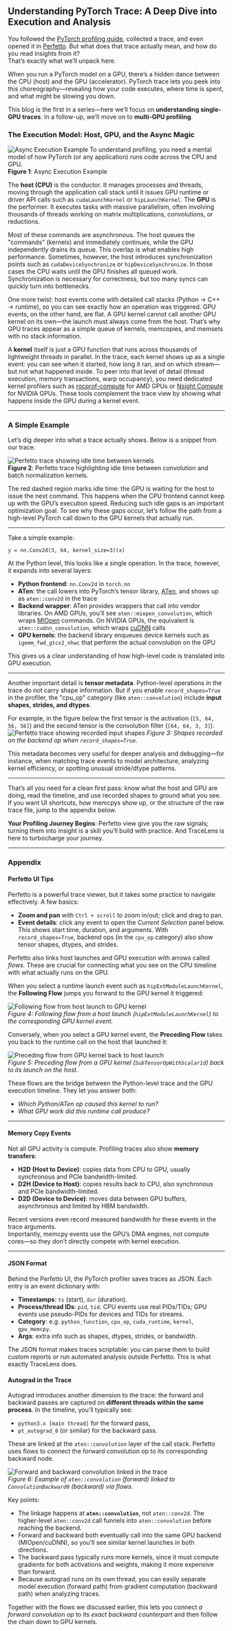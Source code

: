 <!--
Copyright (c) 2024 - 2025 Advanced Micro Devices, Inc. All rights reserved.

See LICENSE for license information.
-->

## Understanding PyTorch Trace: A Deep Dive into Execution and Analysis

You followed the [PyTorch profiling guide](../conceptual/torch_profiling_guide.ipynb), collected a trace, and even opened it in [Perfetto](https://ui.perfetto.dev/). But what does that trace actually mean, and how do you read insights from it?  
That’s exactly what we’ll unpack here.  

When you run a PyTorch model on a GPU, there’s a hidden dance between the CPU (host) and the GPU (accelerator). PyTorch trace lets you peek into this choreography—revealing how your code executes, where time is spent, and what might be slowing you down.  

This blog is the first in a series—here we’ll focus on **understanding single-GPU traces**. In a follow-up, we’ll move on to **multi-GPU profiling**.


### The Execution Model: Host, GPU, and the Async Magic  
![Async Execution Example](./imgs/profiling_analysis_fig1.png)
To understand profiling, you need a mental model of how PyTorch (or any application) runs code across the CPU and GPU.  
**Figure 1**: Async Execution Example

The **host (CPU)** is the conductor. It manages processes and threads, moving through the application call stack until it issues GPU runtime or driver API calls such as `cudaLaunchKernel` or `hipLaunchKernel`. The **GPU** is the performer. It executes tasks with massive parallelism, often involving thousands of threads working on matrix multiplications, convolutions, or reductions.  

Most of these commands are asynchronous. The host queues the "commands" (kernels) and immediately continues, while the GPU independently drains its queue. This overlap is what enables high performance. Sometimes, however, the host introduces synchronization points such as `cudaDeviceSynchronize` or `hipDeviceSynchronize`. In those cases the CPU waits until the GPU finishes all queued work. Synchronization is necessary for correctness, but too many syncs can quickly turn into bottlenecks.  

One more twist: host events come with detailed call stacks (Python → C++ → runtime), so you can see exactly how an operation was triggered. GPU events, on the other hand, are flat. A GPU kernel cannot call another GPU kernel on its own—the launch must always come from the host. That’s why GPU traces appear as a simple queue of kernels, memcopies, and memsets with no stack information.  

A **kernel** itself is just a GPU function that runs across thousands of lightweight threads in parallel. In the trace, each kernel shows up as a single event: you can see when it started, how long it ran, and on which stream—but not what happened inside. To peer into that level of detail (thread execution, memory transactions, warp occupancy), you need dedicated kernel profilers such as [rocprof-compute](https://rocm.docs.amd.com/projects/rocprofiler-compute/en/latest/) for AMD GPUs or [Nsight Compute](https://developer.nvidia.com/nsight-compute) for NVIDIA GPUs. These tools complement the trace view by showing what happens inside the GPU during a kernel event.  




---

### A Simple Example

Let’s dig deeper into what a trace actually shows. Below is a snippet from our trace.

![Perfetto trace showing idle time between kernels](./imgs/profiling_analysis_fig2.png)  
**Figure 2**: Perfetto trace highlighting idle time between convolution and batch normalization kernels.

The red dashed region marks idle time: the GPU is waiting for the host to issue the next command. This happens when the CPU frontend cannot keep up with the GPU’s execution speed. Reducing such idle gaps is an important optimization goal. To see why these gaps occur, let’s follow the path from a high-level PyTorch call down to the GPU kernels that actually run.

---

Take a simple example:

    y = nn.Conv2d(3, 64, kernel_size=3)(x)

At the Python level, this looks like a single operation. In the trace, however, it expands into several layers:  
- **Python frontend**: `nn.Conv2d` in `torch.nn`  
- **ATen**: the call lowers into PyTorch’s tensor library, [ATen](https://pytorch.org/cppdocs/notes/aten.html), and shows up as `aten::conv2d` in the trace  
- **Backend wrapper**: ATen provides wrappers that call into vendor libraries. On AMD GPUs, you’ll see `aten::miopen_convolution`, which wraps [MIOpen](https://rocm.docs.amd.com/projects/MIOpen/en/latest/) commands. On NVIDIA GPUs, the equivalent is `aten::cudnn_convolution`, which wraps [cuDNN](https://developer.nvidia.com/cudnn) calls  
- **GPU kernels**: the backend library enqueues device kernels such as `igemm_fwd_gtcx2_nhwc` that perform the actual convolution on the GPU  

This gives us a clear understanding of how high-level code is translated into GPU execution.  


---
Another important detail is **tensor metadata**. Python-level operations in the trace do not carry shape information. But if you enable `record_shapes=True` in the profiler, the "cpu_op" category (like `aten::convolution`) include **input shapes, strides, and dtypes**.  

For example, in the figure below the first tensor is the activation (`[5, 64, 56, 56]`) and the second tensor is the convolution filter (`[64, 64, 3, 3]`).  
![Perfetto trace showing recorded input shapes](./imgs/profiling_analysis_fig3.png)
*Figure 3: Shapes recorded on the backend op when `record_shapes=True`.*  

This metadata becomes very useful for deeper analysis and debugging—for instance, when matching trace events to model architecture, analyzing kernel efficiency, or spotting unusual stride/dtype patterns.

---

That’s all you need for a clean first pass: know what the host and GPU are doing, read the timeline, and use recorded shapes to ground what you see. If you want UI shortcuts, how memcpys show up, or the structure of the raw trace file, jump to the appendix below.

**Your Profiling Journey Begins**: Perfetto view give you the raw signals; turning them into insight is a skill you’ll build with practice. And TraceLens is here to turbocharge your journey.

---
### Appendix

#### Perfetto UI Tips

Perfetto is a powerful trace viewer, but it takes some practice to navigate effectively. A few basics:  

- **Zoom and pan** with `Ctrl + scroll` to zoom in/out; click and drag to pan.  
- **Event details**: click any event to open the *Current Selection* panel below. This shows start time, duration, and arguments. With `record_shapes=True`, backend ops (in the `cpu_op` category) also show tensor shapes, dtypes, and strides.  

Perfetto also links host launches and GPU execution with arrows called *flows*. These are crucial for connecting what you see on the CPU timeline with what actually runs on the GPU.  

When you select a runtime launch event such as `hipExtModuleLaunchKernel`, the **Following Flow** jumps you forward to the GPU kernel it triggered:  

![Following flow from host launch to GPU kernel](./imgs/profiling_analysis_fig4.png)  
*Figure 4: Following flow from a host launch (`hipExtModuleLaunchKernel`) to the corresponding GPU kernel event.*  

Conversely, when you select a GPU kernel event, the **Preceding Flow** takes you back to the runtime call on the host that launched it:  

![Preceding flow from GPU kernel back to host launch](./imgs/profiling_analysis_fig5.png)  
*Figure 5: Preceding flow from a GPU kernel (`SubTensorOpWithScalar1d`) back to its launch on the host.*  

These flows are the bridge between the Python-level trace and the GPU execution timeline. They let you answer both:  
- *Which Python/ATen op caused this kernel to run?*  
- *What GPU work did this runtime call produce?*  



---

#### Memory Copy Events
Not all GPU activity is compute. Profiling traces also show **memory transfers**:  

- **H2D (Host to Device)**: copies data from CPU to GPU, usually synchronous and PCIe bandwidth-limited.  
- **D2H (Device to Host)**: copies results back to CPU, also synchronous and PCIe bandwidth-limited.  
- **D2D (Device to Device)**: moves data between GPU buffers, asynchronous and limited by HBM bandwidth.  

Recent versions even record measured bandwidth for these events in the trace arguments.  
Importantly, memcpy events use the GPU’s DMA engines, not compute cores—so they don’t directly compete with kernel execution.

---

#### JSON Format
Behind the Perfetto UI, the PyTorch profiler saves traces as JSON. Each entry is an event dictionary with:  

- **Timestamps**: `ts` (start), `dur` (duration).  
- **Process/thread IDs**: `pid`, `tid`. CPU events use real PIDs/TIDs; GPU events use pseudo-PIDs for devices and TIDs for streams.  
- **Category**: e.g. `python_function`, `cpu_op`, `cuda_runtime`, `kernel`, `gpu_memcpy`.  
- **Args**: extra info such as shapes, dtypes, strides, or bandwidth.  

The JSON format makes traces scriptable: you can parse them to build custom reports or run automated analysis outside Perfetto. This is what exactly TraceLens does.


#### Autograd in the Trace

Autograd introduces another dimension to the trace: the forward and backward passes are captured on **different threads within the same process**. In the timeline, you’ll typically see:  
- `python3.x [main thread]` for the forward pass,  
- `pt_autograd_0` (or similar) for the backward pass.  

These are linked at the `aten::convolution` layer of the call stack. Perfetto uses flows to connect the forward convolution op to its corresponding backward node.  

![Forward and backward convolution linked in the trace](./imgs/profiling_analysis_fig6.png)  
*Figure 6: Example of `aten::convolution` (forward) linked to `ConvolutionBackward0` (backward) via flows.*  

Key points:  
- The linkage happens at **`aten::convolution`**, not `aten::conv2d`. The higher-level `aten::conv2d` call funnels into `aten::convolution` before reaching the backend.  
- Forward and backward both eventually call into the same GPU backend (MIOpen/cuDNN), so you’ll see similar kernel launches in both directions.  
- The backward pass typically runs more kernels, since it must compute gradients for both activations and weights, making it more expensive than forward.  
- Because autograd runs on its own thread, you can easily separate model execution (forward path) from gradient computation (backward path) when analyzing traces.  

Together with the flows we discussed earlier, this lets you connect *a forward convolution op* to its *exact backward counterpart* and then follow the chain down to GPU kernels.
